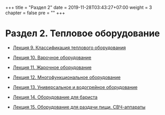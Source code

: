 +++
title = "Раздел 2"
date = 2019-11-28T03:43:27+07:00
weight = 3
chapter = false
pre = ""
+++

# Раздел 2. Тепловое оборудование

* [Лекция 9. Классификация теплового оборудования](lect9)

* [Лекция 10. Варочное оборудование](lect10)

* [Лекция 11. Жарочное оборудование](lect11)

* [Лекция 12. Многофункциональное оборудование](lect12)

* [Лекция 13. Универсальное и водогрейное оборудование](lect13)

* [Лекция 14. Оборудование для бариста](lect14)

* [Лекция 15. Оборудование для раздачи пищи. СВЧ-аппараты](lect15)
